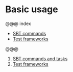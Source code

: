 # Basic usage

@@@ index

* [SBT commands](sbt-commands-and-tasks.md)
* [Test frameworks](test-frameworks.md)

@@@

1. [SBT commands and tasks](sbt-commands-and-tasks.md)
1. [Test frameworks](test-frameworks.md)
